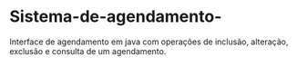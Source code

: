 # Sistema-de-agendamento-
Interface de agendamento em java com  operações de inclusão, alteração, exclusão e consulta de um agendamento. 
